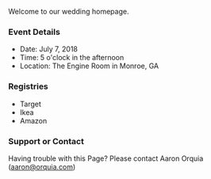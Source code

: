 Welcome to our wedding homepage. 

### Event Details
- Date: July 7, 2018
- Time: 5 o'clock in the afternoon
- Location: The Engine Room in Monroe, GA

### Registries
- Target
- Ikea
- Amazon

### Support or Contact

Having trouble with this Page? Please contact Aaron Orquia (aaron@orquia.com)
